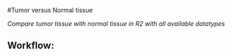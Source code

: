 <a id="tumor_versus_normal_tissue"> </a>

#Tumor versus Normal tissue

*Compare tumor tissue with normal tissue in R2 with all available datatypes*


Workflow: 
-----



